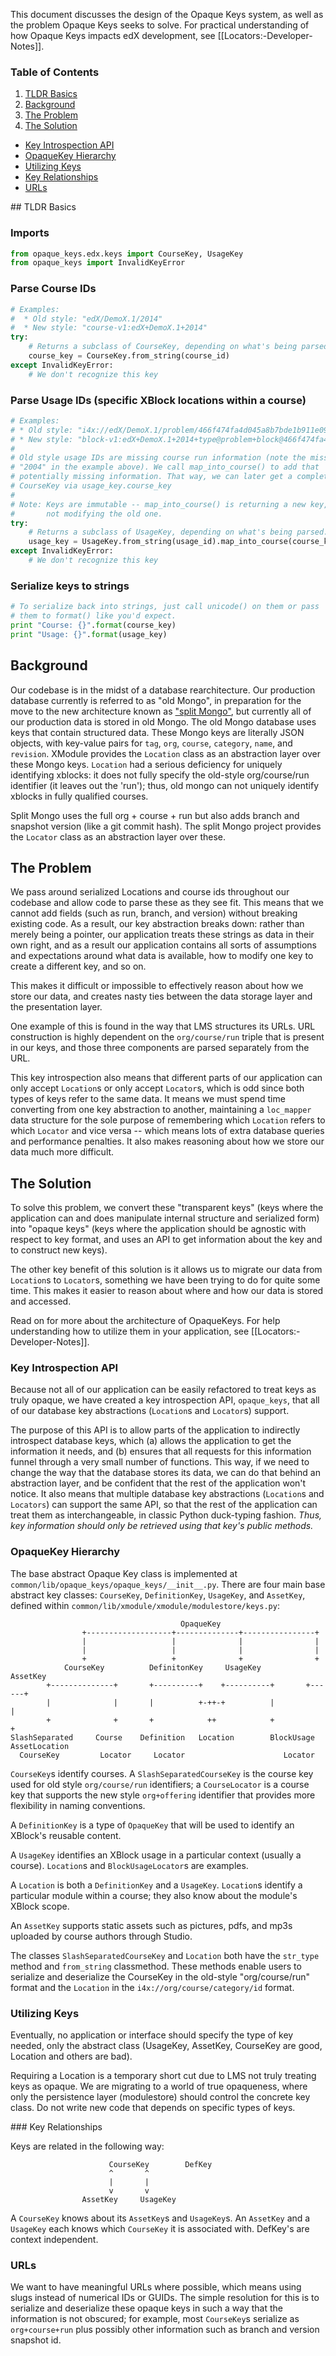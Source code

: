 This document discusses the design of the Opaque Keys system, as well as the problem Opaque Keys seeks to solve. For practical understanding of how Opaque Keys impacts edX development, see [[Locators:-Developer-Notes]].

### Table of Contents
1. [TLDR Basics](#basics)
1. [Background](#background)
1. [The Problem](#problem)
1. [The Solution](#solution)
  * [Key Introspection API](#introspection)
  * [OpaqueKey Hierarchy](#hierarchy)
  * [Utilizing Keys](#utilizing)
  * [Key Relationships](#relationships)
  * [URLs](#urls)

<a name="basics"/>
## TLDR Basics

### Imports
```python
from opaque_keys.edx.keys import CourseKey, UsageKey
from opaque_keys import InvalidKeyError
```

### Parse Course IDs
```python
# Examples:
#  * Old style: "edX/DemoX.1/2014"
#  * New style: "course-v1:edX+DemoX.1+2014"
try:
    # Returns a subclass of CourseKey, depending on what's being parsed.
    course_key = CourseKey.from_string(course_id)
except InvalidKeyError:
    # We don't recognize this key
```

### Parse Usage IDs (specific XBlock locations within a course)
```python
# Examples:
# * Old style: "i4x://edX/DemoX.1/problem/466f474fa4d045a8b7bde1b911e095ca"
# * New style: "block-v1:edX+DemoX.1+2014+type@problem+block@466f474fa4d045a8b7bde1b911e095ca"
#
# Old style usage IDs are missing course run information (note the missing
# "2004" in the example above). We call map_into_course() to add that
# potentially missing information. That way, we can later get a complete
# CourseKey via usage_key.course_key
#
# Note: Keys are immutable -- map_into_course() is returning a new key,
#       not modifying the old one.
try:
    # Returns a subclass of UsageKey, depending on what's being parsed.
    usage_key = UsageKey.from_string(usage_id).map_into_course(course_key)
except InvalidKeyError:
    # We don't recognize this key
```

### Serialize keys to strings

```python
# To serialize back into strings, just call unicode() on them or pass
# them to format() like you'd expect.
print "Course: {}".format(course_key)
print "Usage: {}".format(usage_key)
```

<a name="background"/>

## Background

Our codebase is in the midst of a database rearchitecture. Our production database currently is referred to as "old Mongo", in preparation for the move to the new architecture known as ["split Mongo"](https://github.com/edx/edx-platform/wiki/Split:-the-versioning,-structure-saving-DAO), but currently all of our production data is stored in old Mongo. The old Mongo database uses keys that contain structured data. These Mongo keys are literally JSON objects, with key-value pairs for `tag`, `org`, `course`, `category`, `name`, and `revision`. XModule provides the `Location` class as an abstraction layer over these Mongo keys. `Location` had a serious deficiency for uniquely identifying xblocks: it does not fully specify the old-style org/course/run identifier (it leaves out the 'run'); thus, old mongo can not uniquely identify xblocks in fully qualified courses. 

Split Mongo uses the full org + course + run but also adds branch and snapshot version (like a git commit hash). The split Mongo project provides the `Locator` class as an abstraction layer over these.

<a name="problem"/>

## The Problem

We pass around serialized Locations and course ids throughout our codebase and allow code to parse these as they see fit. This means that we cannot add fields (such as run, branch, and version) without breaking existing code. As a result, our key abstraction breaks down: rather than merely being a pointer, our application treats these strings as data in their own right, and as a result our application contains all sorts of assumptions and expectations around what data is available, how to modify one key to create a different key, and so on.

This makes it difficult or impossible to effectively reason about how we store our data, and creates nasty ties between the data storage layer and the presentation layer.

One example of this is found in the way that LMS structures its URLs. URL construction is highly dependent on the `org/course/run` triple that is present in our keys, and those three components are parsed separately from the URL. 

This key introspection also means that different parts of our application can only accept `Location`s or only accept `Locator`s, which is odd since both types of keys refer to the same data. It means we must spend time converting from one key abstraction to another, maintaining a `loc_mapper` data structure for the sole purpose of remembering which `Location` refers to which `Locator` and vice versa -- which means lots of extra database queries and performance penalties. It also makes reasoning about how we store our data much more difficult.

<a name="solution"/>

## The Solution

To solve this problem, we convert these "transparent keys" (keys where the application can and does manipulate internal structure and serialized form) into "opaque keys" (keys where the application should be agnostic with respect to key format, and uses an API to get information about the key and to construct new keys). 

The other key benefit of this solution is it allows us to migrate our data from `Location`s to `Locator`s, something we have been trying to do for quite some time. This makes it easier to reason about where and how our data is stored and accessed.

Read on for more about the architecture of OpaqueKeys. For help understanding how to utilize them in your application, see [[Locators:-Developer-Notes]].

<a name="introspection"/>

### Key Introspection API

Because not all of our application can be easily refactored to treat keys as truly opaque, we have created a key introspection API, `opaque_keys`, that all of our database key abstractions (`Location`s and `Locator`s) support.

The purpose of this API is to allow parts of the application to indirectly introspect database keys, which (a) allows the application to get the information it needs, and (b) ensures that all requests for this information funnel through a very small number of functions. This way, if we need to change the way that the database stores its data, we can do that behind an abstraction layer, and be confident that the rest of the application won't notice. It also means that multiple database key abstractions (`Location`s and `Locators`) can support the same API, so that the rest of the application can treat them as interchangeable, in classic Python duck-typing fashion.  _Thus, key information should only be retrieved using that key's public methods._

<a name="hierarchy"/>

### OpaqueKey Hierarchy

The base abstract Opaque Key class is implemented at `common/lib/opaque_keys/opaque_keys/__init__.py`. There are four main base abstract key classes: `CourseKey`, `DefinitionKey`, `UsageKey`, and `AssetKey`, defined within `common/lib/xmodule/xmodule/modulestore/keys.py`:

                                          OpaqueKey                                         
                    +-------------------+--------------+----------------+                    
                    |                   |              |                |                    
                    |                   |              |                |                    
                    +                   +              +                +                    
                CourseKey          DefinitonKey     UsageKey         AssetKey                
            +--------------+       +----------+    +----------+       +------+                
            |              |       |          +-++-+          |              |                
            +              +       +            ++            +              +                
    SlashSeparated     Course    Definition   Location        BlockUsage     AssetLocation    
      CourseKey         Locator     Locator                      Locator                      
                                                                                        
                                                                 
`CourseKey`s identify courses. A `SlashSeparatedCourseKey` is the course key used for old style `org/course/run` identifiers; a `CourseLocator` is a course key that supports the new style `org+offering` identifier that provides more flexibility in naming conventions.

A `DefinitionKey` is a type of `OpaqueKey` that will be used to identify an XBlock's reusable content.

A `UsageKey` identifies an XBlock usage in a particular context (usually a course). `Location`s and `BlockUsageLocator`s are examples.

A `Location` is both a `DefinitionKey` and a `UsageKey`. `Location`s identify a particular module within a course; they also know about the module's XBlock scope.

An `AssetKey` supports static assets such as pictures, pdfs, and mp3s uploaded by course authors through Studio.

The classes `SlashSeparatedCourseKey` and `Location` both have the `str_type` method and `from_string` classmethod. These methods enable users to serialize and deserialize the CourseKey in the old-style "org/course/run" format and the `Location` in the `i4x://org/course/category/id` format.

<a name="utilizing"/>

### Utilizing Keys

Eventually, no application or interface should specify the type of key needed, only the abstract class (UsageKey, AssetKey,  CourseKey are good, Location and others are bad).

Requiring a Location is a temporary short cut due to LMS not truly treating keys as opaque. We are migrating to a world of true opaqueness, where only the persistence layer (modulestore) should control the concrete key class. Do not write new code that depends on specific types of keys.

<a name="relationships"/>
### Key Relationships

Keys are related in the following way:
                                                                                        
                          CourseKey        DefKey                                             
                          ^       ^                                                     
                          |       |                                                     
                          v       v                                                     
                    AssetKey     UsageKey                                               

A `CourseKey` knows about its `AssetKey`s and `UsageKey`s. An `AssetKey` and a `UsageKey` each knows which `CourseKey` it is associated with. DefKey's are context independent.

<a name="urls"/>

### URLs

We want to have meaningful URLs where possible, which means using slugs instead of numerical IDs or GUIDs. The simple resolution for this is to serialize and deserialize these opaque keys in such a way that the information is not obscured; for example, most `CourseKey`s serialize as `org+course+run` plus possibly other information such as branch and version snapshot id.